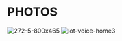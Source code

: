 # **PHOTOS**
![272-5-800x465](https://user-images.githubusercontent.com/94214304/144262648-dae2fb8c-9bf0-4ada-bcff-23fc1e49a78d.jpg)
![iot-voice-home3](https://user-images.githubusercontent.com/94214304/144262717-43d5849b-d5f4-434b-810d-f67fcee02e3b.jpg)
